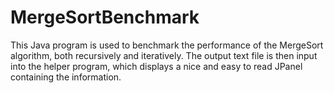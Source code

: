 # MergeSortBenchmark
This Java program is used to benchmark the performance of the MergeSort algorithm, both recursively and iteratively.  The output text file is then input into the helper program, which displays a nice and easy to read JPanel containing the information.
